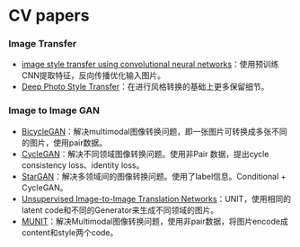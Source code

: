 # CV papers



### Image Transfer

* [image style transfer using convolutional neural networks](https://www.cv-foundation.org/openaccess/content_cvpr_2016/papers/Gatys_Image_Style_Transfer_CVPR_2016_paper.pdf)：使用预训练CNN提取特征，反向传播优化输入图片。
* [Deep Photo Style Transfer](https://arxiv.org/abs/1703.07511)：在进行风格转换的基础上更多保留细节。



### Image to Image GAN

* [BicycleGAN](https://arxiv.org/pdf/1711.11586.pdf)：解决multimodal图像转换问题，即一张图片可转换成多张不同的图片，使用pair数据。
* [CycleGAN](https://arxiv.org/pdf/1703.10593.pdf)：解决不同领域图像转换问题。使用非Pair 数据，提出cycle consistency loss、identity loss。
* [StarGAN](https://arxiv.org/pdf/1711.09020.pdf)：解决多领域间的图像转换问题。使用了label信息。Conditional + CycleGAN。
* [Unsupervised Image-to-Image Translation Networks](https://arxiv.org/pdf/1703.00848.pdf)：UNIT，使用相同的latent code和不同的Generator来生成不同领域的图片。
* [MUNIT](https://arxiv.org/pdf/1804.04732.pdf)：解决Multimodal图像转换问题，使用非pair数据，将图片encode成content和style两个code。